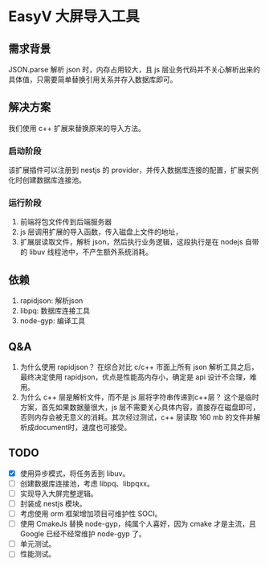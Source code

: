 # EasyV 大屏导入工具

## 需求背景
JSON.parse 解析 json 时，内存占用较大，且 js 层业务代码并不关心解析出来的具体值，只需要简单替换引用关系并存入数据库即可。

## 解决方案
我们使用 c++ 扩展来替换原来的导入方法。

### 启动阶段
该扩展插件可以注册到 nestjs 的 provider，并传入数据库连接的配置，扩展实例化时创建数据库连接池。

### 运行阶段
1. 前端将包文件传到后端服务器
2. js 层调用扩展的导入函数，传入磁盘上文件的地址，
3. 扩展层读取文件，解析 json，然后执行业务逻辑，这段执行是在 nodejs 自带的 libuv 线程池中，不产生额外系统消耗。


## 依赖
1. rapidjson: 解析json
2. libpq: 数据库连接工具
3. node-gyp: 编译工具

## Q&A
1. 为什么使用 rapidjson？
    在综合对比 c/c++ 市面上所有 json 解析工具之后，最终决定使用 rapidjson，优点是性能高内存小，确定是 api 设计不合理，难用。
2. 为什么 c++ 层是解析文件，而不是 js 层将字符串传递到c++层？
    这个是临时方案，首先如果数据量很大，js 层不需要关心具体内容，直接存在磁盘即可，否则内存会被无意义的消耗。其次经过测试，c++ 层读取 160 mb 的文件并解析成document时，速度也可接受。

## TODO

- [x] 使用异步模式，将任务丢到 libuv。
- [ ] 创建数据库连接池，考虑 libpq、libpqxx。
- [ ] 实现导入大屏完整逻辑。
- [ ] 封装成 nestjs 模块。
- [ ] 考虑使用 orm 框架增加项目可维护性 SOCI。
- [ ] 使用 CmakeJs 替换 node-gyp，纯属个人喜好，因为 cmake 才是主流，且 Google 已经不经常维护 node-gyp 了。
- [ ] 单元测试。
- [ ] 性能测试。

